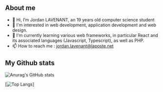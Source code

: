 ## About me 

- 👋 Hi, I’m Jordan LAVENANT, an 19 years old computer science student
- 👀 I'm interested in web development, application development and web design.
- 🌱 I'm currently learning various web frameworks, in particular React and its associated languages (Javascript, Typescript), as well as PHP.
- 📫 How to reach me : jordan.lavenant@laposte.net

## My Github stats

![Anurag's GitHub stats](https://github-readme-stats.vercel.app/api?username=jordanlavenant&show_icons=true&theme=radical)  

[![Top Langs](https://github-readme-stats.vercel.app/api/top-langs/?username=jordanlavenant&theme=radical)]


<!---
jordanlavenant/jordanlavenant is a ✨ special ✨ repository because its `README.md` (this file) appears on your GitHub profile.
You can click the Preview link to take a look at your changes.
--->
